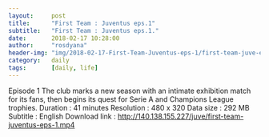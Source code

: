 ```yaml
---
layout:     post
title:      "First Team : Juventus eps.1"
subtitle:   "First Team : Juventus eps.1."
date:       2018-02-17 10:28:00
author:     "rosdyana"
header-img: "img/2018-02-17-First-Team-Juventus-eps-1/first-team-juve-eps-1.JPG"
category:   daily
tags:       [daily, life]
---
```


Episode 1
The club marks a new season with an intimate exhibition match for its fans, then begins its quest for Serie A and Champions League trophies.
Duration : 41 minutes
Resolution : 480 x 320
Data size : 292 MB
Subtitle : English
Download link : http://140.138.155.227/juve/first-team-juventus-eps-1.mp4
